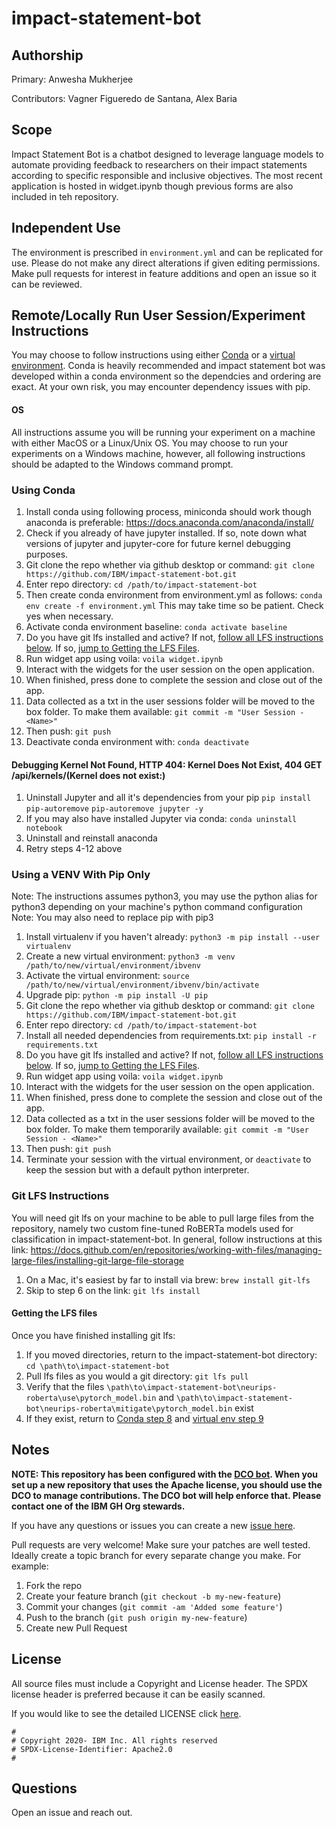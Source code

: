 # impact-statement-bot

## Authorship
Primary: Anwesha Mukherjee

Contributors: Vagner Figueredo de Santana, Alex Baria

## Scope
Impact Statement Bot is a chatbot designed to leverage language models to automate providing feedback to researchers on their impact statements according to specific responsible and inclusive objectives. The most recent application is hosted in widget.ipynb though previous forms are also included in teh repository. 

## Independent Use
The environment is prescribed in `environment.yml` and can be replicated for use. Please do not make any direct alterations if given editing permissions. Make pull requests for interest in feature additions and open an issue so it can be reviewed. 

## Remote/Locally Run User Session/Experiment Instructions
You may choose to follow instructions using either [Conda](#using-conda) or a [virtual environment](#using-a-venv-with-pip-only). Conda is heavily recommended and impact statement bot was developed within a conda environment so the dependcies and ordering are exact. At your own risk, you may encounter dependency issues with pip. 

#### OS
All instructions assume you will be running your experiment on a machine with either MacOS or a Linux/Unix OS. You may choose to run your experiments on a Windows machine, however, all following instructions should be adapted to the Windows command prompt. 

### Using Conda
1. Install conda using following process, miniconda should work though anaconda is preferable: https://docs.anaconda.com/anaconda/install/
2. Check if you already of have jupyter installed. If so, note down what versions of jupyter and jupyter-core for future kernel debugging purposes.
3. Git clone the repo whether via github desktop or command: `git clone https://github.com/IBM/impact-statement-bot.git`
4. Enter repo directory: `cd /path/to/impact-statement-bot`
5. Then create conda environment from environment.yml as follows: `conda env create -f environment.yml` This may take time so be patient. Check yes when necessary.
6. Activate conda environment baseline: `conda activate baseline`
7. Do you have git lfs installed and active? If not, [follow all LFS instructions below](#git-lfs-instructions). If so, [jump to Getting the LFS Files](#getting-the-lfs-files). 
8. Run widget app using voila: `voila widget.ipynb`
9. Interact with the widgets for the user session on the open application. 
10. When finished, press done to complete the session and close out of the app. 
11. Data collected as a txt in the user sessions folder will be moved to the box folder. To make them available: `git commit -m "User Session - <Name>"`
12. Then push: `git push`
13. Deactivate conda environment with: `conda deactivate`

#### Debugging Kernel Not Found, HTTP 404: Kernel Does Not Exist, 404 GET /api/kernels/(Kernel does not exist:)
1. Uninstall Jupyter and all it's dependencies from your pip
`pip install pip-autoremove`
`pip-autoremove jupyter -y`
2. If you may also have installed Jupyter via conda:
`conda uninstall notebook`
3. Uninstall and reinstall anaconda
4. Retry steps 4-12 above

### Using a VENV With Pip Only
Note: The instructions assumes python3, you may use the python alias for python3 depending on your machine's python command configuration
Note: You may also need to replace pip with pip3
1. Install virtualenv if you haven't already: `python3 -m pip install --user virtualenv`
2. Create a new virtual environment: `python3 -m venv /path/to/new/virtual/environment/ibvenv`
3. Activate the virtual environment: `source /path/to/new/virtual/environment/ibvenv/bin/activate`
4. Upgrade pip: `python -m pip install -U pip`
5. Git clone the repo whether via github desktop or command: `git clone https://github.com/IBM/impact-statement-bot.git`
6. Enter repo directory: `cd /path/to/impact-statement-bot`
7. Install all needed dependencies from requirements.txt: `pip install -r requirements.txt`
8. Do you have git lfs installed and active? If not, [follow all LFS instructions below](#git-lfs-instructions). If so, [jump to Getting the LFS Files](#getting-the-lfs-files).
9. Run widget app using voila: `voila widget.ipynb`
10. Interact with the widgets for the user session on the open application. 
11. When finished, press done to complete the session and close out of the app. 
12. Data collected as a txt in the user sessions folder will be moved to the box folder. To make them temporarily available: `git commit -m "User Session - <Name>"`
13. Then push: `git push`
14. Terminate your session with the virtual environment, or `deactivate` to keep the session but with a default python interpreter. 

### Git LFS Instructions
You will need git lfs on your machine to be able to pull large files from the repository, namely two custom fine-tuned RoBERTa models used for classification in impact-statement-bot. 
In general, follow instructions at this link: https://docs.github.com/en/repositories/working-with-files/managing-large-files/installing-git-large-file-storage
1. On a Mac, it's easiest by far to install via brew: `brew install git-lfs`
2. Skip to step 6 on the link: `git lfs install`

#### Getting the LFS files
Once you have finished installing git lfs:
1. If you moved directories, return to the impact-statement-bot directory: `cd \path\to\impact-statement-bot` 
2. Pull lfs files as you would a git directory: `git lfs pull`
3. Verify that the files `\path\to\impact-statement-bot\neurips-roberta\use\pytorch_model.bin` and `\path\to\impact-statement-bot\neurips-roberta\mitigate\pytorch_model.bin` exist
4. If they exist, return to [Conda step 8](#using-conda) and [virtual env step 9](#using-a-venv-with-pip-only)


<!-- A notes section is useful for anything that isn't covered in the Usage or Scope. Like what we have below. -->
## Notes

**NOTE: This repository has been configured with the [DCO bot](https://github.com/probot/dco).
When you set up a new repository that uses the Apache license, you should
use the DCO to manage contributions. The DCO bot will help enforce that.
Please contact one of the IBM GH Org stewards.**

<!-- Questions can be useful but optional, this gives you a place to say, "This is how to contact this project maintainers or create PRs -->
If you have any questions or issues you can create a new [issue here][issues].

Pull requests are very welcome! Make sure your patches are well tested.
Ideally create a topic branch for every separate change you make. For
example:

1. Fork the repo
2. Create your feature branch (`git checkout -b my-new-feature`)
3. Commit your changes (`git commit -am 'Added some feature'`)
4. Push to the branch (`git push origin my-new-feature`)
5. Create new Pull Request

## License

All source files must include a Copyright and License header. The SPDX license header is 
preferred because it can be easily scanned.

If you would like to see the detailed LICENSE click [here](LICENSE).

```text
#
# Copyright 2020- IBM Inc. All rights reserved
# SPDX-License-Identifier: Apache2.0
#
```

## Questions
Open an issue and reach out. 

[issues]: https://github.com/IBM/repo-template/issues/new
